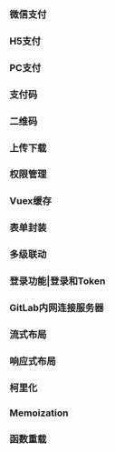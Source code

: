 ### 微信支付

### H5支付

### PC支付

### 支付码

### 二维码

### 上传下载

### 权限管理

### Vuex缓存

### 表单封装

### 多级联动

### 登录功能|登录和Token

### GitLab内网连接服务器

### 流式布局

### 响应式布局

### 柯里化

### Memoization

### 函数重载

